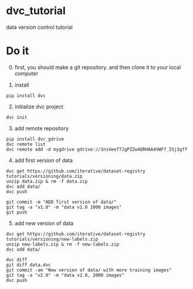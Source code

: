 # dvc_tutorial
data version control tutorial


# Do it

0. first, you should make a git repository. and then clone it to your local computer

1. install
```shell
pip install dvc
```

2. initialize dvc project
```
dvc init
```

3. add remote repository
```
pip install dvc_gdrive
dvc remote list
dvc remote add -d mygdrive gdrive://1nsXeef7JgPZZw4QRHAA4VWF7_ISj3gff
```

4. add first version of data
```
dvc get https://github.com/iterative/dataset-registry tutorials/versioning/data.zip
unzip data.zip & rm -f data.zip
dvc add data/
dvc push
```

```
git commit -m "ADD first version of data/"
git tag -a "v1.0" -m "data v1.0 1000 images"
git push
```

5. add new version of data
```
dvc get https://github.com/iterative/dataset-registry tutorials/versioning/new-labels.zip
unzip new-labels.zip & rm -f new-labels.zip
dvc add data/

dvc diff
git diff data.dvc
git commit -am "New version of data/ with more training images"
git tag -a "v2.0" -m "data v2.0, 2000 images"
dvc push
```
